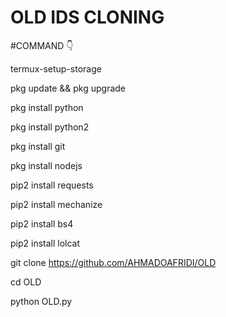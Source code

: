 # OLD IDS CLONING
#COMMAND 👇

termux-setup-storage

pkg update && pkg upgrade

pkg install python

pkg install python2

pkg install git

pkg install nodejs

pip2 install requests

pip2 install mechanize

pip2 install bs4

pip2 install lolcat

git clone https://github.com/AHMADOAFRIDI/OLD

cd OLD

python OLD.py
